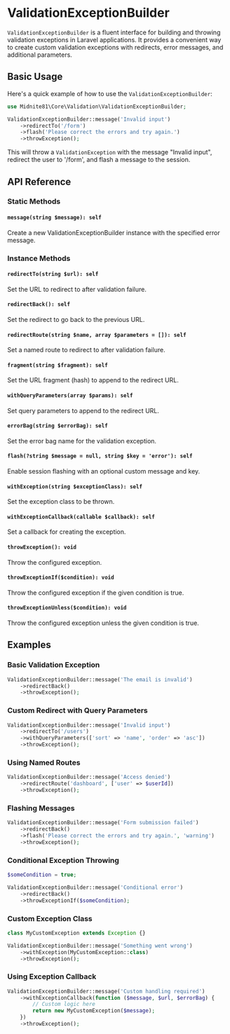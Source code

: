 # ValidationExceptionBuilder

`ValidationExceptionBuilder` is a fluent interface for building and throwing validation exceptions in Laravel
applications. It provides a convenient way to create custom validation exceptions with redirects, error messages, and
additional parameters.

## Basic Usage

Here's a quick example of how to use the `ValidationExceptionBuilder`:

```php
use Midnite81\Core\Validation\ValidationExceptionBuilder;

ValidationExceptionBuilder::message('Invalid input')
    ->redirectTo('/form')
    ->flash('Please correct the errors and try again.')
    ->throwException();
```

This will throw a `ValidationException` with the message "Invalid input", redirect the user to '/form', and flash a
message to the session.

## API Reference

### Static Methods

#### `message(string $message): self`

Create a new ValidationExceptionBuilder instance with the specified error message.

### Instance Methods

#### `redirectTo(string $url): self`

Set the URL to redirect to after validation failure.

#### `redirectBack(): self`

Set the redirect to go back to the previous URL.

#### `redirectRoute(string $name, array $parameters = []): self`

Set a named route to redirect to after validation failure.

#### `fragment(string $fragment): self`

Set the URL fragment (hash) to append to the redirect URL.

#### `withQueryParameters(array $params): self`

Set query parameters to append to the redirect URL.

#### `errorBag(string $errorBag): self`

Set the error bag name for the validation exception.

#### `flash(?string $message = null, string $key = 'error'): self`

Enable session flashing with an optional custom message and key.

#### `withException(string $exceptionClass): self`

Set the exception class to be thrown.

#### `withExceptionCallback(callable $callback): self`

Set a callback for creating the exception.

#### `throwException(): void`

Throw the configured exception.

#### `throwExceptionIf($condition): void`

Throw the configured exception if the given condition is true.

#### `throwExceptionUnless($condition): void`

Throw the configured exception unless the given condition is true.

## Examples

### Basic Validation Exception

```php
ValidationExceptionBuilder::message('The email is invalid')
    ->redirectBack()
    ->throwException();
```

### Custom Redirect with Query Parameters

```php
ValidationExceptionBuilder::message('Invalid input')
    ->redirectTo('/users')
    ->withQueryParameters(['sort' => 'name', 'order' => 'asc'])
    ->throwException();
```

### Using Named Routes

```php
ValidationExceptionBuilder::message('Access denied')
    ->redirectRoute('dashboard', ['user' => $userId])
    ->throwException();
```

### Flashing Messages

```php
ValidationExceptionBuilder::message('Form submission failed')
    ->redirectBack()
    ->flash('Please correct the errors and try again.', 'warning')
    ->throwException();
```

### Conditional Exception Throwing

```php
$someCondition = true;

ValidationExceptionBuilder::message('Conditional error')
    ->redirectBack()
    ->throwExceptionIf($someCondition);
```

### Custom Exception Class

```php
class MyCustomException extends Exception {}

ValidationExceptionBuilder::message('Something went wrong')
    ->withException(MyCustomException::class)
    ->throwException();
```

### Using Exception Callback

```php
ValidationExceptionBuilder::message('Custom handling required')
    ->withExceptionCallback(function ($message, $url, $errorBag) {
        // Custom logic here
        return new MyCustomException($message);
    })
    ->throwException();
```
